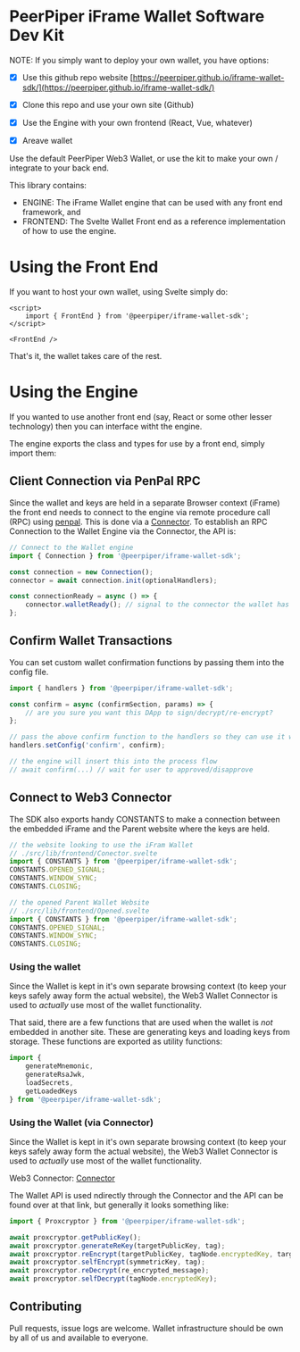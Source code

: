 # PeerPiper iFrame Wallet Software Dev Kit

NOTE: If you simply want to deploy your own wallet, you have options:

- [x] Use this github repo website [https://peerpiper.github.io/iframe-wallet-sdk/](https://peerpiper.github.io/iframe-wallet-sdk/)

- [x] Clone this repo and use your own site (Github)

- [x] Use the Engine with your own frontend (React, Vue, whatever)

- [x] Areave wallet

Use the default PeerPiper Web3 Wallet, or use the kit to make your own / integrate to your back end.

This library contains:

- ENGINE: The iFrame Wallet engine that can be used with any front end framework, and
- FRONTEND: The Svelte Wallet Front end as a reference implementation of how to use the engine.

# Using the Front End

If you want to host your own wallet, using Svelte simply do:

```svelte
<script>
	import { FrontEnd } from '@peerpiper/iframe-wallet-sdk';
</script>

<FrontEnd />
```

That's it, the wallet takes care of the rest.

# Using the Engine

If you wanted to use another front end (say, React or some other lesser technology) then you can interface witht the engine.

The engine exports the class and types for use by a front end, simply import them:

## Client Connection via PenPal RPC

Since the wallet and keys are held in a separate Browser context (iFrame) the front end needs to connect to the engine via remote procedure call (RPC) using [penpal](https://www.npmjs.com/package/penpal). This is done via a [Connector](https://github.com/PeerPiper/web3-wallet-connector). To establish an RPC Connection to the Wallet Engine via the Connector, the API is:

```js
// Connect to the Wallet engine
import { Connection } from '@peerpiper/iframe-wallet-sdk';

const connection = new Connection();
connector = await connection.init(optionalHandlers);

const connectionReady = async () => {
	connector.walletReady(); // signal to the connector the wallet has loaded
};
```

## Confirm Wallet Transactions

You can set custom wallet confirmation functions by passing them into the config file.

```js
import { handlers } from '@peerpiper/iframe-wallet-sdk';

const confirm = async (confirmSection, params) => {
	// are you sure you want this DApp to sign/decrypt/re-encrypt?
};

// pass the above confirm function to the handlers so they can use it when their methods are called
handlers.setConfig('confirm', confirm);

// the engine will insert this into the process flow
// await confirm(...) // wait for user to approved/disapprove
```

## Connect to Web3 Connector

The SDK also exports handy CONSTANTS to make a connection between the embedded iFrame and the Parent website where the keys are held.

```js
// the website looking to use the iFram Wallet
// ./src/lib/frontend/Conector.svelte
import { CONSTANTS } from '@peerpiper/iframe-wallet-sdk';
CONSTANTS.OPENED_SIGNAL;
CONSTANTS.WINDOW_SYNC;
CONSTANTS.CLOSING;

// the opened Parent Wallet Website
// ./src/lib/frontend/Opened.svelte
import { CONSTANTS } from '@peerpiper/iframe-wallet-sdk';
CONSTANTS.OPENED_SIGNAL;
CONSTANTS.WINDOW_SYNC;
CONSTANTS.CLOSING;
```

### Using the wallet

Since the Wallet is kept in it's own separate browsing context (to keep your keys safely away form the actual website), the Web3 Wallet Connector is used to _actually_ use most of the wallet functionality.

That said, there are a few functions that are used when the wallet is _not_ embedded in another site. These are generating keys and loading keys from storage. These functions are exported as utility functions:

```js
import {
	generateMnemonic,
	generateRsaJwk,
	loadSecrets,
	getLoadedKeys
} from '@peerpiper/iframe-wallet-sdk';
```

### Using the Wallet (via Connector)

Since the Wallet is kept in it's own separate browsing context (to keep your keys safely away form the actual website), the Web3 Wallet Connector is used to _actually_ use most of the wallet functionality.

Web3 Connector: [Connector](https://github.com/PeerPiper/web3-wallet-connector)

The Wallet API is used ndirectly through the Connector and the API can be found over at that link, but generally it looks something like:

```js
import { Proxcryptor } from '@peerpiper/iframe-wallet-sdk';

await proxcryptor.getPublicKey();
await proxcryptor.generateReKey(targetPublicKey, tag);
await proxcryptor.reEncrypt(targetPublicKey, tagNode.encryptedKey, targetsReKey);
await proxcryptor.selfEncrypt(symmetricKey, tag);
await proxcryptor.reDecrypt(re_encrypted_message);
await proxcryptor.selfDecrypt(tagNode.encryptedKey);
```

## Contributing

Pull requests, issue logs are welcome. Wallet infrastructure should be own by all of us and available to everyone.
